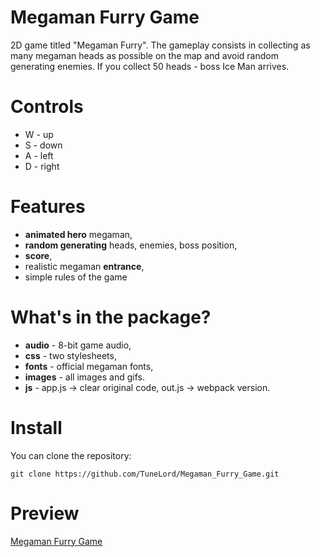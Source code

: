 # Megaman Furry Game
2D game titled "Megaman Furry". The gameplay consists in collecting as many megaman heads as possible on the map and avoid random generating enemies. If you collect 50 heads - boss Ice Man arrives.

<strong><h1>Controls</h1></strong>
* W - up
* S - down
* A - left
* D - right

<strong><h1>Features</h1></strong>
* **animated hero** megaman, 
* **random generating** heads, enemies, boss position, 
* **score**, 
* realistic megaman **entrance**, 
* simple rules of the game 

<strong><h1>What's in the package?</h1></strong>
* **audio** - 8-bit game audio,
* **css** - two stylesheets,
* **fonts** - official megaman fonts,
* **images** - all images and gifs. 
* **js** - app.js -> clear original code, out.js -> webpack version.

<strong><h1>Install</h1></strong>
You can clone the repository:

`git clone https://github.com/TuneLord/Megaman_Furry_Game.git`

<strong><h1>Preview</h1></strong>
[Megaman Furry Game](https://tunelord.github.io/Megaman_Furry_Game/)
